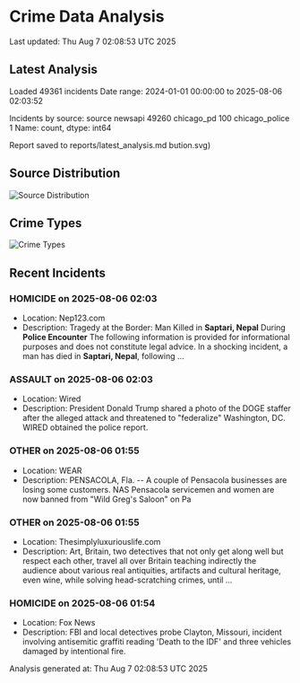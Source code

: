 # Crime Data Analysis
Last updated: Thu Aug  7 02:08:53 UTC 2025

## Latest Analysis

Loaded 49361 incidents
Date range: 2024-01-01 00:00:00 to 2025-08-06 02:03:52

Incidents by source:
source
newsapi           49260
chicago_pd          100
chicago_police        1
Name: count, dtype: int64

Report saved to reports/latest_analysis.md
bution.svg)

## Source Distribution
![Source Distribution](images/source_distribution.svg)

## Crime Types
![Crime Types](images/crime_types.svg)

## Recent Incidents

### HOMICIDE on 2025-08-06 02:03
- Location: Nep123.com
- Description: Tragedy at the Border: Man Killed in **Saptari, Nepal** During **Police Encounter** The following information is provided for informational purposes and does not constitute legal advice. In a shocking incident, a man has died in **Saptari, Nepal**, following …


### ASSAULT on 2025-08-06 02:03
- Location: Wired
- Description: President Donald Trump shared a photo of the DOGE staffer after the alleged attack and threatened to "federalize" Washington, DC. WIRED obtained the police report.


### OTHER on 2025-08-06 01:55
- Location: WEAR
- Description: PENSACOLA, Fla. -- A couple of Pensacola businesses are losing some customers. NAS Pensacola servicemen and women are now banned from "Wild Greg's Saloon" on Pa


### OTHER on 2025-08-06 01:55
- Location: Thesimplyluxuriouslife.com
- Description: Art, Britain, two detectives that not only get along well but respect each other, travel all over Britain teaching indirectly the audience about various real antiquities, artifacts and cultural heritage, even wine, while solving head-scratching crimes, until …


### HOMICIDE on 2025-08-06 01:54
- Location: Fox News
- Description: FBI and local detectives probe Clayton, Missouri, incident involving antisemitic graffiti reading 'Death to the IDF' and three vehicles damaged by intentional fire.

Analysis generated at: Thu Aug  7 02:08:53 UTC 2025
